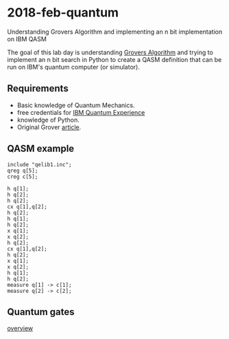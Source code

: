 # 2018-feb-quantum
Understanding Grovers Algorithm and implementing an n bit implementation on IBM QASM

The goal of this lab day is understanding [Grovers Algorithm](https://quantumexperience.ng.bluemix.net/proxy/tutorial/full-user-guide/004-Quantum_Algorithms/070-Grover's_Algorithm.html) and trying to implement an n bit search in Python to create a QASM definition that can be run on IBM's quantum computer (or simulator).


## Requirements

* Basic knowledge of Quantum Mechanics.
* free credentials for [IBM Quantum Experience](https://www.research.ibm.com/ibm-q/)
* knowledge of Python.
* Original Grover [article](https://arxiv.org/pdf/quant-ph/9605043.pdf).

## QASM example

```
include "qelib1.inc";
qreg q[5];
creg c[5];

h q[1];
h q[2];
h q[2];
cx q[1],q[2];
h q[2];
h q[1];
h q[2];
x q[1];
x q[2];
h q[2];
cx q[1],q[2];
h q[2];
x q[1];
x q[2];
h q[1];
h q[2];
measure q[1] -> c[1];
measure q[2] -> c[2];
```
## Quantum gates
[overview](https://quantumexperience.ng.bluemix.net/qx/tutorial?sectionId=beginners-guide&page=005-Single-Qubit_Gates~2F006-Summary_of_quantum_gates)


